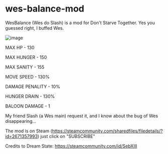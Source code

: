 # wes-balance-mod
WesBalance (Wes do Slash) is a mod for Don't Starve Together. Yes you guessed right, I buffed Wes.

![image](https://user-images.githubusercontent.com/52206130/144617894-133bdf07-d5cb-4c35-b330-7c1646f6d4ca.png)


MAX HP - 130

MAX HUNGER - 150

MAX SANITY - 155

MOVE SPEED - 130% 

DAMAGE PENALITY - 10% 

HUNGER DRAIN - 130%

BALOON DAMAGE - 1

My friend Slash (a Wes main) request it, and I know about the bug of Wes disappearing... 

The mod is on Steam (https://steamcommunity.com/sharedfiles/filedetails/?id=2671357993) just click on "SUBSCRIBE"

Credits to Dream State: https://steamcommunity.com/id/SebXIII
